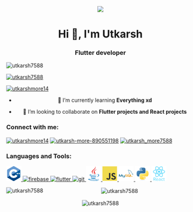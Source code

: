 <div id="header" align="center">
  <img src="https://media.giphy.com/media/O2PhyxtkFwCtUO6nen/giphy.gif" width="100"/>
<h1 align="center">Hi 👋, I'm Utkarsh</h1>
<h3 align="center">Flutter developer</h3>

<p align="left"> <img src="https://komarev.com/ghpvc/?username=utkarsh7588&label=Profile%20views&color=0e75b6&style=flat" alt="utkarsh7588" /> </p>

<p align="left"> <a href="https://github.com/ryo-ma/github-profile-trophy"><img src="https://github-profile-trophy.vercel.app/?username=utkarsh7588" alt="utkarsh7588" /></a> </p>

<p align="left"> <a href="https://twitter.com/utkarshmore14" target="blank"><img src="https://img.shields.io/twitter/follow/utkarshmore14?logo=twitter&style=for-the-badge" alt="utkarshmore14" /></a> </p>

- 🌱 I’m currently learning **Everything xd**

- 👯 I’m looking to collaborate on **Flutter projects and React projects**

<h3 align="left">Connect with me:</h3>
<p align="left">
<a href="https://twitter.com/utkarshmore14" target="blank"><img align="center" src="https://raw.githubusercontent.com/rahuldkjain/github-profile-readme-generator/master/src/images/icons/Social/twitter.svg" alt="utkarshmore14" height="30" width="40" /></a>
<a href="https://linkedin.com/in/utkarsh-more-890551198" target="blank"><img align="center" src="https://raw.githubusercontent.com/rahuldkjain/github-profile-readme-generator/master/src/images/icons/Social/linked-in-alt.svg" alt="utkarsh-more-890551198" height="30" width="40" /></a>
<a href="https://instagram.com/utkarsh_more7588" target="blank"><img align="center" src="https://raw.githubusercontent.com/rahuldkjain/github-profile-readme-generator/master/src/images/icons/Social/instagram.svg" alt="utkarsh_more7588" height="30" width="40" /></a>
</p>

<h3 align="left">Languages and Tools:</h3>
<p align="left"> <a href="https://www.w3schools.com/cpp/" target="_blank" rel="noreferrer"> <img src="https://raw.githubusercontent.com/devicons/devicon/master/icons/cplusplus/cplusplus-original.svg" alt="cplusplus" width="40" height="40"/> </a> <a href="https://firebase.google.com/" target="_blank" rel="noreferrer"> <img src="https://www.vectorlogo.zone/logos/firebase/firebase-icon.svg" alt="firebase" width="40" height="40"/> </a> <a href="https://flutter.dev" target="_blank" rel="noreferrer"> <img src="https://www.vectorlogo.zone/logos/flutterio/flutterio-icon.svg" alt="flutter" width="40" height="40"/> </a> <a href="https://git-scm.com/" target="_blank" rel="noreferrer"> <img src="https://www.vectorlogo.zone/logos/git-scm/git-scm-icon.svg" alt="git" width="40" height="40"/> </a> <a href="https://www.java.com" target="_blank" rel="noreferrer"> <img src="https://raw.githubusercontent.com/devicons/devicon/master/icons/java/java-original.svg" alt="java" width="40" height="40"/> </a> <a href="https://developer.mozilla.org/en-US/docs/Web/JavaScript" target="_blank" rel="noreferrer"> <img src="https://raw.githubusercontent.com/devicons/devicon/master/icons/javascript/javascript-original.svg" alt="javascript" width="40" height="40"/> </a> <a href="https://www.mysql.com/" target="_blank" rel="noreferrer"> <img src="https://raw.githubusercontent.com/devicons/devicon/master/icons/mysql/mysql-original-wordmark.svg" alt="mysql" width="40" height="40"/> </a> <a href="https://www.python.org" target="_blank" rel="noreferrer"> <img src="https://raw.githubusercontent.com/devicons/devicon/master/icons/python/python-original.svg" alt="python" width="40" height="40"/> </a> <a href="https://reactjs.org/" target="_blank" rel="noreferrer"> <img src="https://raw.githubusercontent.com/devicons/devicon/master/icons/react/react-original-wordmark.svg" alt="react" width="40" height="40"/> </a> </p>

<p><img align="left" src="https://github-readme-stats.vercel.app/api/top-langs?username=utkarsh7588&show_icons=true&locale=en&layout=compact" alt="utkarsh7588" /></p>

<p>&nbsp;<img align="center" src="https://github-readme-stats.vercel.app/api?username=utkarsh7588&show_icons=true&locale=en" alt="utkarsh7588" /></p>

<p><img align="center" src="https://github-readme-streak-stats.herokuapp.com/?user=utkarsh7588&" alt="utkarsh7588" /></p>
